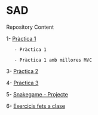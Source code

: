 # SAD
Repository Content

1- [Pràctica 1](https://github.com/Kokews2/SAD/tree/main/Practica1)

       - Pràctica 1 
       
       - Pràctica 1 amb millores MVC 

3- [Pràctica 2](https://github.com/Kokews2/SAD/tree/main/Practica2)

4- [Pràctica 3](https://github.com/Kokews2/SAD/tree/main/Practica3)

5- [Snakegame - Projecte](https://github.com/Kokews2/SAD/tree/main/Projecte)

6- [Exercicis fets a clase](https://github.com/Kokews2/SAD/tree/main/Exercicis%20clase)
